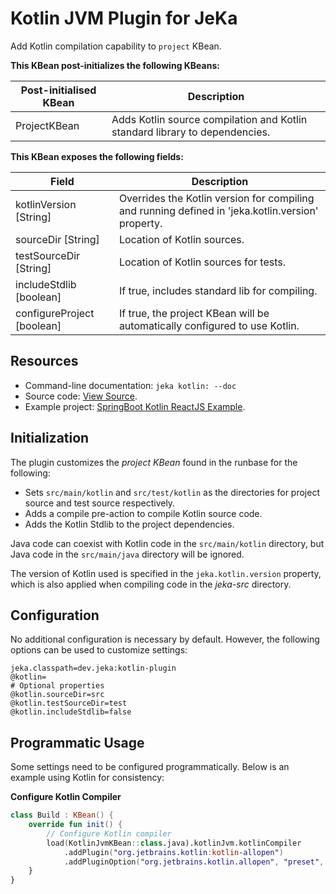 # Kotlin JVM Plugin for JeKa

Add Kotlin compilation capability to `project` KBean.

**This KBean post-initializes the following KBeans:**

| Post-initialised KBean | Description                                                                 |
|------------------------|-----------------------------------------------------------------------------|
| ProjectKBean           | Adds Kotlin source compilation and Kotlin standard library to dependencies. |


**This KBean exposes the following fields:**

| Field                      | Description                                                                                       |
|----------------------------|---------------------------------------------------------------------------------------------------|
| kotlinVersion [String]     | Overrides the Kotlin version for compiling and running defined in 'jeka.kotlin.version' property. |
| sourceDir [String]         | Location of Kotlin sources.                                                                       |
| testSourceDir [String]     | Location of Kotlin sources for tests.                                                             |
| includeStdlib [boolean]    | If true, includes standard lib for compiling.                                                     |
| configureProject [boolean] | If true, the project KBean will be automatically configured to use Kotlin.                        |


## Resources

- Command-line documentation: `jeka kotlin: --doc`
- Source code: [View Source](src/dev/jeka/plugins/kotlin/KotlinJvmKBean.java).
- Example project: [SpringBoot Kotlin ReactJS Example](https://github.com/jeka-dev/working-examples/tree/master/springboot-kotlin-reactjs).

## Initialization

The plugin customizes the *project KBean* found in the runbase for the following:
- Sets `src/main/kotlin` and `src/test/kotlin` as the directories for project source and test source respectively.
- Adds a compile pre-action to compile Kotlin source code.
- Adds the Kotlin Stdlib to the project dependencies.

Java code can coexist with Kotlin code in the `src/main/kotlin` directory, but Java code in the `src/main/java` directory will be ignored.

The version of Kotlin used is specified in the `jeka.kotlin.version` property, which is also applied when compiling code in the *jeka-src* directory.

## Configuration
No additional configuration is necessary by default. However, the following options can be used to customize settings:

```properties
jeka.classpath=dev.jeka:kotlin-plugin
@kotlin=
# Optional properties
@kotlin.sourceDir=src
@kotlin.testSourceDir=test
@kotlin.includeStdlib=false
```

## Programmatic Usage
Some settings need to be configured programmatically. Below is an example using Kotlin for consistency:

**Configure Kotlin Compiler**

```kotlin
class Build : KBean() {
    override fun init() {
        // Configure Kotlin compiler
        load(KotlinJvmKBean::class.java).kotlinJvm.kotlinCompiler
            .addPlugin("org.jetbrains.kotlin:kotlin-allopen")
            .addPluginOption("org.jetbrains.kotlin.allopen", "preset", "spring")
    }
}
```